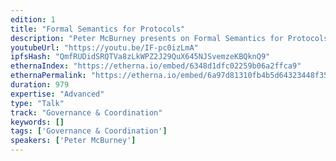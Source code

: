 ```yaml
---
edition: 1
title: "Formal Semantics for Protocols"
description: "Peter McBurney presents on Formal Semantics for Protocols at Ethereum's DEVCON1."
youtubeUrl: "https://youtu.be/IF-pc0izLmA"
ipfsHash: "QmfRUDidSRQTVa8zLkWPZ2J29QuX645NJSvemzeKBQknQ9"
ethernaIndex: "https://etherna.io/embed/6348d1dfc02259b06a2ffca9"
ethernaPermalink: "https://etherna.io/embed/6a97d81310fb4b5d64323448f350652bedbc674bcaa5434337110df0968b37df"
duration: 979
expertise: "Advanced"
type: "Talk"
track: "Governance & Coordination"
keywords: []
tags: ['Governance & Coordination']
speakers: ['Peter McBurney']
---
```

